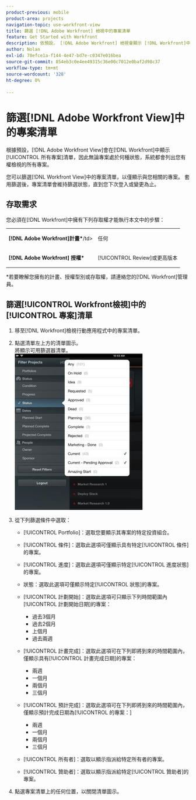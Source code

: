 ```yaml
---
product-previous: mobile
product-area: projects
navigation-topic: use-workfront-view
title: 篩選 [!DNL Adobe Workfront] 檢視中的專案清單
feature: Get Started with Workfront
description: 依預設， [!DNL Adobe Workfront] 檢視會顯示 [!DNL Workfront]中的[!UICONTROL 所有專案]清單，因此無論專案處於何種狀態，您有權檢視的所有專案都會列出來。
author: Nolan
exl-id: 78efce1a-f144-4e47-bd7e-c0347e016bea
source-git-commit: 854eb3c0e4ee49315c36e00c7012e0baf2d98c37
workflow-type: tm+mt
source-wordcount: '328'
ht-degree: 0%

---
```


# 篩選[!DNL Adobe Workfront View]中的專案清單

根據預設，[!DNL Adobe Workfront View]會在[!DNL Workfront]中顯示[!UICONTROL 所有專案]清單，因此無論專案處於何種狀態，系統都會列出您有權檢視的所有專案。

您可以篩選[!DNL Workfront View]中的專案清單，以僅顯示與您相關的專案。 套用篩選後，專案清單會維持篩選狀態，直到您下次登入或變更為止。

## 存取需求

您必須在[!DNL Workfront]中擁有下列存取權才能執行本文中的步驟：

<table style="table-layout:auto"> 
 <col> 
 </col> 
 <col> 
 </col> 
 <tbody> 
  <tr> 
   <td role="rowheader"><strong>[!DNL Adobe Workfront]計畫*</strong>/td&gt; 
   <td> <p>任何</p> </td> 
  </tr> 
  <tr> 
   <td role="rowheader"><strong>[!DNL Adobe Workfront] 授權*</strong></td> 
   <td> <p>[!UICONTROL Review]或更高版本</p> </td> 
  </tr> 
 </tbody> 
</table>

&#42;若要瞭解您擁有的計畫、授權型別或存取權，請連絡您的[!DNL Workfront]管理員。

## 篩選[!UICONTROL Workfront檢視]中的[!UICONTROL 專案]清單

1. 移至[!DNL Workfront]檢視行動應用程式中的專案清單。
1. 點選清單左上方的清單圖示。\
   將顯示可用篩選器清單。\
   ![WF_View_filters_050621.jpg](assets/wf-view-filters-050621-350x427.jpg)

1. 從下列篩選條件中選取：

   * [!UICONTROL Portfolio]：選取您要顯示其專案的特定投資組合。
   * [!UICONTROL 條件]：選取此選項可僅顯示具有特定[!UICONTROL 條件]的專案。
   * [!UICONTROL 進度]：選取此選項可僅顯示特定[!UICONTROL 進度狀態]的專案。
   * 狀態：選取此選項可僅顯示特定[!UICONTROL 狀態]的專案。
   * [!UICONTROL 計劃開始]：選取此選項可只顯示下列時間範圍內[!UICONTROL 計劃開始日期]的專案：

      * 過去3個月
      * 過去2個月
      * 上個月
      * 過去兩週
   * [!UICONTROL 計畫完成]：選取此選項可在下列即將到來的時間範圍內，僅顯示具有[!UICONTROL 計畫完成日期]的專案：

      * 兩週
      * 一個月
      * 兩個月
      * 三個月
   * [!UICONTROL 預計完成]：選取此選項可在下列即將到來的時間範圍內，僅顯示預計完成日期為[!UICONTROL 的專案：]

      * 兩週
      * 一個月
      * 兩個月
      * 三個月
   * [!UICONTROL 所有者]：選取以顯示指派給特定所有者的專案。
   * [!UICONTROL 贊助者]：選取以顯示指派給特定[!UICONTROL 贊助者]的專案。




1. 點選專案清單上的任何位置，以關閉清單圖示。
